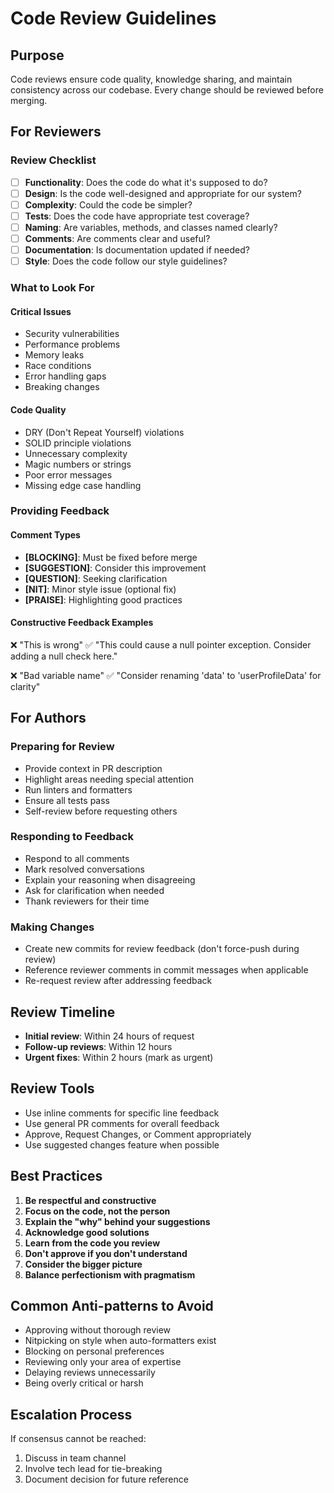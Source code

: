 # Code Review Guidelines

## Purpose
Code reviews ensure code quality, knowledge sharing, and maintain consistency across our codebase. Every change should be reviewed before merging.

## For Reviewers

### Review Checklist
- [ ] **Functionality**: Does the code do what it's supposed to do?
- [ ] **Design**: Is the code well-designed and appropriate for our system?
- [ ] **Complexity**: Could the code be simpler?
- [ ] **Tests**: Does the code have appropriate test coverage?
- [ ] **Naming**: Are variables, methods, and classes named clearly?
- [ ] **Comments**: Are comments clear and useful?
- [ ] **Documentation**: Is documentation updated if needed?
- [ ] **Style**: Does the code follow our style guidelines?

### What to Look For

#### Critical Issues
- Security vulnerabilities
- Performance problems
- Memory leaks
- Race conditions
- Error handling gaps
- Breaking changes

#### Code Quality
- DRY (Don't Repeat Yourself) violations
- SOLID principle violations
- Unnecessary complexity
- Magic numbers or strings
- Poor error messages
- Missing edge case handling

### Providing Feedback

#### Comment Types
- **[BLOCKING]**: Must be fixed before merge
- **[SUGGESTION]**: Consider this improvement
- **[QUESTION]**: Seeking clarification
- **[NIT]**: Minor style issue (optional fix)
- **[PRAISE]**: Highlighting good practices

#### Constructive Feedback Examples
❌ "This is wrong"
✅ "This could cause a null pointer exception. Consider adding a null check here."

❌ "Bad variable name"
✅ "Consider renaming 'data' to 'userProfileData' for clarity"

## For Authors

### Preparing for Review
- Provide context in PR description
- Highlight areas needing special attention
- Run linters and formatters
- Ensure all tests pass
- Self-review before requesting others

### Responding to Feedback
- Respond to all comments
- Mark resolved conversations
- Explain your reasoning when disagreeing
- Ask for clarification when needed
- Thank reviewers for their time

### Making Changes
- Create new commits for review feedback (don't force-push during review)
- Reference reviewer comments in commit messages when applicable
- Re-request review after addressing feedback

## Review Timeline
- **Initial review**: Within 24 hours of request
- **Follow-up reviews**: Within 12 hours
- **Urgent fixes**: Within 2 hours (mark as urgent)

## Review Tools
- Use inline comments for specific line feedback
- Use general PR comments for overall feedback
- Approve, Request Changes, or Comment appropriately
- Use suggested changes feature when possible

## Best Practices
1. **Be respectful and constructive**
2. **Focus on the code, not the person**
3. **Explain the "why" behind your suggestions**
4. **Acknowledge good solutions**
5. **Learn from the code you review**
6. **Don't approve if you don't understand**
7. **Consider the bigger picture**
8. **Balance perfectionism with pragmatism**

## Common Anti-patterns to Avoid
- Approving without thorough review
- Nitpicking on style when auto-formatters exist
- Blocking on personal preferences
- Reviewing only your area of expertise
- Delaying reviews unnecessarily
- Being overly critical or harsh

## Escalation Process
If consensus cannot be reached:
1. Discuss in team channel
2. Involve tech lead for tie-breaking
3. Document decision for future reference